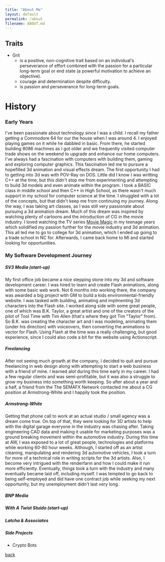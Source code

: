 ```yaml
---
title: "About Me"
layout: default
permalink: /about
filename: ABOUT.md
---
```

<!-- layout: template -->

## Traits
- Grit
  - is a positive, non-cognitive trait based on an individual's perseverance of effort combined with the passion for a particular long-term goal or end state (a powerful motivation to achieve an objective).
  - courage and determination despite difficulty.
  - is passion and perseverance for long-term goals.

# History
### Early Years
I've been passionate about technology since I was a child. I recall my father getting a Commodore 64
for our the house when I was around 4. I enjoyed playing games on it while he dabbled in basic. 
From there, he started building 8086 machines as I got older and we frequently visited 
computer trade shows on the weekend to upgrade and enhance our home computers. I've always
had a fascination with computers with building them, gaming and exploring computer graphics.
This fascination led me to pursure a hopefilled 3d animation and visual effects dream. The
first opportunity I had to getting into 3d was with POV-Ray on DOS. Little did I know I was
writting C++ at the time, but this didn't stop me from experimenting and attempting to build
3d models and even animate within the program. I took a BASIC class in middle school and
then C++ in High School, as there wasn't much support in my school for computer science at
the time. I struggled with a lot of the concepts, but that didn't keep me from continuing
my journey. Along the way, I was taking art classes, as I was still very passionate about
pursuing a 3d animation dream. Much of this dream was inspired by watching plenty of cartoons
and the introduction of CG in the movie industry. I loved watching the TV series 
[Movie Magic](https://www.imdb.com/title/tt0108865/) in my teenage years which solidified my 
passion further for the movie industry and 3d animation. This all led me to go to college for 
3d animation, which I ended up going to a trade school in NC for. Afterwards, I came back home
to MI and started looking for opportunities.

### My Software Development Journey
##### SV3 Media (start-up)
My first office job became a nice stepping stone into my 3d and software development career. I was hired
to learn and create Flash animations, along with some basic web work. Not 6 months into working
there, the company was awarded a big project with GM to build a kids environmental-friendly website.
I was tasked with building, animating and implmenting 3d characters into the Flash site. I worked 
along side with some great people, one of which was B.K. Taylor, a great artist and one of the creators
of the pilot of Tool Time with Tim Allen (that's where they got Tim "Taylor" from). So B.K. was creating
the character art and I was modeling, animating them (under his direction) with voiceovers, then converting
the animations to vector for Flash. Using Flash at the time was a really challenging, but good experience, 
since I could also code a bit for the website using Actionscript.

##### Freelancing
After not seeing much growth at the company, I decided to quit and pursue freelancing in web design along
with attempting to start a web business with a friend of mine. I learned alot during this time early in my
career. I had a few regular clients and was semi-profitable, but it was also a struggle to grow my business
into something worth keeping. So after about a year and a half, a friend from the The SEMAFX Network contacted
me about a CG position at Armstrong-White and I happily took the position.

##### Armstrong-White

Getting that phone call to work at an actual studio / small agency was a dream come true. On top of that, they were looking for 3D artists to help with the digital garage everyone in the industry was chasing after. Taking engineering CAD data and making it usable for marketing purposes was a ground breaking movement within the automotive industry. During this time at AW, I was exposed to a lot of great people, technologies and platforms while working 60-80 hour weeks. Although, I started off as an artist cleaning, manipulating and rendering 3d automotive vehicles, I took a turn for more of a technical role in writing scripts for the 3d artists. Also, I become very intrigued with the renderfarm and how I could make it run more efficiently. Eventually, things took a turn with the industry and many eventually became laid off, including myself. I was tempted to go back to being self-employed and did have one contract job while seeking my next opportunity, but my unemployment didn't last very long.

##### BNP Media



##### With A Twist Stuido (start-up)

##### Latcha & Associates

##### Side Projects
- Crypto Bots



[back](tdsticks.github.io)
